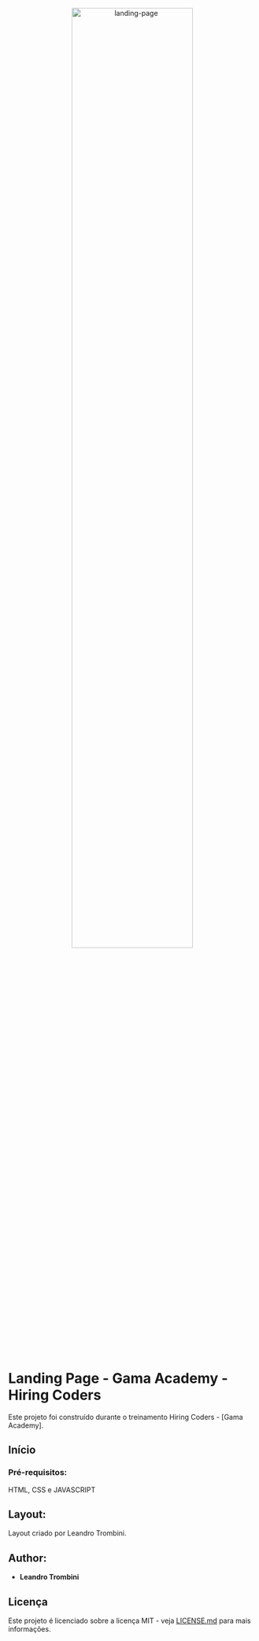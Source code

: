 <p align="center">
  <img alt="landing-page" src=".github/landing-page.gif" width="70%">
</p>



# Landing Page - Gama Academy - Hiring Coders


Este projeto foi construído durante o treinamento Hiring Coders - [Gama Academy]. 


## Início



### Pré-requisitos:

HTML, CSS e JAVASCRIPT

## Layout:

Layout criado por Leandro Trombini.



## Author:

* **Leandro Trombini** 


## Licença

Este projeto é licenciado sobre a licença MIT - veja [LICENSE.md](LICENSE.md) para mais informações. 

